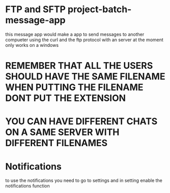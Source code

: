 
# FTP and SFTP project-batch-message-app

this message app would make a app to send messages to another compueter using the curl and the ftp protocol with an server
at the moment only works on a windows

# REMEMBER THAT ALL THE USERS SHOULD HAVE THE SAME FILENAME WHEN PUTTING THE FILENAME DONT PUT THE EXTENSION
# YOU CAN HAVE DIFFERENT CHATS ON A SAME SERVER WITH DIFFERENT FILENAMES

# Notifications
to use the notifications you need to go to settings and in setting enable the notifications function
